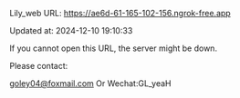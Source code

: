 Lily_web URL: https://ae6d-61-165-102-156.ngrok-free.app

Updated at: 2024-12-10 19:10:33

If you cannot open this URL, the server might be down.

Please contact: 

goley04@foxmail.com Or Wechat:GL_yeaH